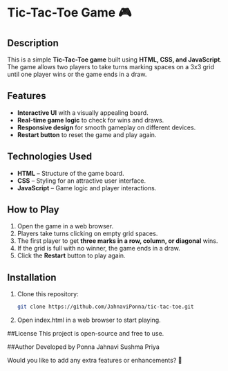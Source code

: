 # Tic-Tac-Toe Game 🎮  

## Description  
This is a simple **Tic-Tac-Toe game** built using **HTML, CSS, and JavaScript**. The game allows two players to take turns marking spaces on a 3x3 grid until one player wins or the game ends in a draw.  

## Features  
- **Interactive UI** with a visually appealing board.  
- **Real-time game logic** to check for wins and draws.  
- **Responsive design** for smooth gameplay on different devices.  
- **Restart button** to reset the game and play again.  

## Technologies Used  
- **HTML** – Structure of the game board.  
- **CSS** – Styling for an attractive user interface.  
- **JavaScript** – Game logic and player interactions.  

## How to Play  
1. Open the game in a web browser.  
2. Players take turns clicking on empty grid spaces.  
3. The first player to get **three marks in a row, column, or diagonal** wins.  
4. If the grid is full with no winner, the game ends in a draw.  
5. Click the **Restart** button to play again.  

## Installation  
1. Clone this repository:  
   ```bash
   git clone https://github.com/JahnaviPonna/tic-tac-toe.git
   ```
2. Open index.html in a web browser to start playing.

##License
This project is open-source and free to use.

##Author
Developed by Ponna Jahnavi Sushma Priya

Would you like to add any extra features or enhancements? 🚀
